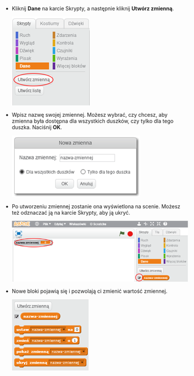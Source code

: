 + Kliknij **Dane** na karcie Skrypty, a następnie kliknij **Utwórz zmienną**.
    
    ![Bloki danych](images/data-blocks.png)

+ Wpisz nazwę swojej zmiennej. Możesz wybrać, czy chcesz, aby zmienna była dostępna dla wszystkich duszków, czy tylko dla tego duszka. Naciśnij **OK**.
    
    ![Utwórz zmienną](images/create-variable.png)

+ Po utworzeniu zmiennej zostanie ona wyświetlona na scenie. Możesz też odznaczać ją na karcie Skrypty, aby ją ukryć.
    
    ![Bloki zmiennej](images/variable-show.png)

+ Nowe bloki pojawią się i pozwolają ci zmienić wartość zmiennej.
    
    ![Bloki zmiennej](images/variable-blocks.png)